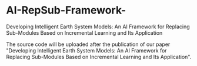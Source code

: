 # AI-RepSub-Framework-
Developing Intelligent Earth System Models: An AI Framework for Replacing Sub-Modules Based on Incremental Learning and Its Application

The source code will be uploaded after the publication of our paper "Developing Intelligent Earth System Models: An AI Framework for Replacing Sub-Modules Based on Incremental Learning and Its Application".
